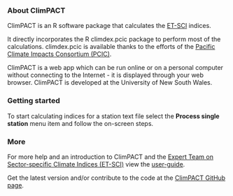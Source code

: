 ### About ClimPACT
ClimPACT is an R software package that calculates the [ET-SCI](https://climpact-sci.org/about/project/) indices.

It directly incorporates the R climdex.pcic package to perform most of the calculations. climdex.pcic is available thanks to the efforts of the [Pacific Climate Impacts Consortium (PCIC)](https://www.pacificclimate.org/).

ClimPACT is a web app which can be run online or on a personal computer without connecting to the Internet - it is displayed through your web browser. ClimPACT is developed at the University of New South Wales.

### Getting started
To start calculating indices for a station text file select the **Process single station** menu item and follow the on-screen steps.

### More
For more help and an introduction to ClimPACT and the [Expert Team on Sector-specific Climate Indices (ET-SCI)](https://climpact-sci.org/about/project/) view the [user-guide](user_guide/ClimPACT_user_guide.htm).

Get the latest version and/or contribute to the code at the [ClimPACT GitHub page](https://github.com/ARCCSS-extremes/climpact).
